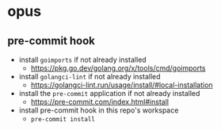 # opus

## pre-commit hook

- install `goimports` if not already installed
  - https://pkg.go.dev/golang.org/x/tools/cmd/goimports
- install `golangci-lint` if not already installed
  - https://golangci-lint.run/usage/install/#local-installation
- install the `pre-commit` application if not already installed
  - https://pre-commit.com/index.html#install
- install pre-commit hook in this repo's workspace
  - `pre-commit install`

